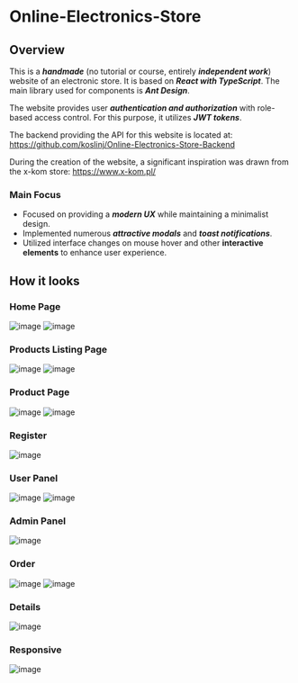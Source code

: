 # Online-Electronics-Store

## Overview
This is a ***handmade*** (no tutorial or course, entirely ***independent work***) website of an electronic store. It is based on ***React with TypeScript***. The main library used for components is ***Ant Design***.  
  
The website provides user ***authentication and authorization*** with role-based access control. For this purpose, it utilizes ***JWT tokens***.  
  
The backend providing the API for this website is located at: https://github.com/koslinj/Online-Electronics-Store-Backend  

During the creation of the website, a significant inspiration was drawn from the x-kom store: https://www.x-kom.pl/

### Main Focus
- Focused on providing a ***modern UX*** while maintaining a minimalist design.
- Implemented numerous ***attractive modals*** and ***toast notifications***.
- Utilized interface changes on mouse hover and other **interactive elements** to enhance user experience.

## How it looks

### Home Page
![image](https://github.com/koslinj/Online-Electronics-Store/assets/97230028/ddf2ec2c-2325-4712-9bfc-8c734316b792)
![image](https://github.com/koslinj/Online-Electronics-Store/assets/97230028/a61439be-de2b-4d79-903d-e081273de2d0)

### Products Listing Page
![image](https://github.com/koslinj/Online-Electronics-Store/assets/97230028/88869304-573d-4f6e-9825-016ef529f5a0)
![image](https://github.com/koslinj/Online-Electronics-Store/assets/97230028/a3eccfd8-3daa-49f9-bb46-67aef12c1723)

### Product Page
![image](https://github.com/koslinj/Online-Electronics-Store/assets/97230028/a9277c9e-de7c-4d3e-945c-4f59289fdc48)
![image](https://github.com/koslinj/Online-Electronics-Store/assets/97230028/ca188789-bb60-4f05-a13a-6c6949fbb7aa)

### Register
![image](https://github.com/koslinj/Online-Electronics-Store/assets/97230028/b15a537d-4e73-4990-a104-64c656dd83ac)


### User Panel
![image](https://github.com/koslinj/Online-Electronics-Store/assets/97230028/2cd21e99-fe13-4696-a46c-d398865366ad)
![image](https://github.com/koslinj/Online-Electronics-Store/assets/97230028/f20b7189-c515-47d9-8089-efbcc277da7b)

### Admin Panel
![image](https://github.com/koslinj/Online-Electronics-Store/assets/97230028/39fc6316-48a7-4e05-b20f-a68535feb060)

### Order
![image](https://github.com/koslinj/Online-Electronics-Store/assets/97230028/3b37cb08-8112-4c64-9ee6-2064f0b12db5)
![image](https://github.com/koslinj/Online-Electronics-Store/assets/97230028/32bf1b2b-bf39-4f7a-99e0-7cfc81d4a486)

### Details
![image](https://github.com/koslinj/Online-Electronics-Store/assets/97230028/348d6f88-cfcb-40be-83c0-2bf7522f5d2f)

### Responsive
![image](https://github.com/koslinj/Online-Electronics-Store/assets/97230028/7c3c6cc7-b074-46fd-96d9-86316f3c1893)
